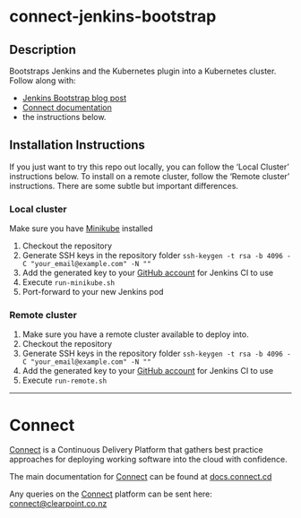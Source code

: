# connect-jenkins-bootstrap

## Description
Bootstraps Jenkins and the Kubernetes plugin into a Kubernetes cluster.  
Follow along with:
* [Jenkins Bootstrap blog post](http://blog.connect.cd/2017/09/bootstrapping-jenkins-in-a-kubernetes-cluster/)
* [Connect documentation](https://clearpointnz.github.io/connect/#_bootstrapping_jenkins) 
* the instructions below.

## Installation Instructions
If you just want to try this repo out locally, you can follow the ‘Local Cluster’ instructions below. To install on a remote cluster, follow the ‘Remote cluster’ instructions. There are some subtle but important differences.

### Local cluster
Make sure you have [Minikube](https://kubernetes.io/docs/tasks/tools/install-minikube/) installed
1. Checkout the repository
1. Generate SSH keys in the repository folder `ssh-keygen -t rsa -b 4096 -C "your_email@example.com" -N ""`
1. Add the generated key to your [GitHub account](https://github.com/settings/keys) for Jenkins CI to use
1. Execute `run-minikube.sh`  
1. Port-forward to your new Jenkins pod

### Remote cluster
1. Make sure you have a remote cluster available to deploy into.
1. Checkout the repository
1. Generate SSH keys in the repository folder `ssh-keygen -t rsa -b 4096 -C "your_email@example.com" -N ""`
1. Add the generated key to your [GitHub account](https://github.com/settings/keys) for Jenkins CI to use
1. Execute `run-remote.sh`

----------------------
# Connect
[Connect](http://connect.cd) is a Continuous Delivery Platform that gathers best practice approaches for deploying working software into the cloud with confidence.

The main documentation for [Connect](http://connect.cd) can be found at [docs.connect.cd](http://docs.connect.cd)

Any queries on the [Connect](http://connect.cd) platform can be sent here: <connect@clearpoint.co.nz>
